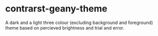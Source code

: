 # contrarst-geany-theme
A dark and a light three colour (excluding background and foreground) theme based on percieved brightness and trial and error.
